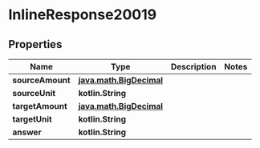 
# InlineResponse20019

## Properties
Name | Type | Description | Notes
------------ | ------------- | ------------- | -------------
**sourceAmount** | [**java.math.BigDecimal**](java.math.BigDecimal.md) |  | 
**sourceUnit** | **kotlin.String** |  | 
**targetAmount** | [**java.math.BigDecimal**](java.math.BigDecimal.md) |  | 
**targetUnit** | **kotlin.String** |  | 
**answer** | **kotlin.String** |  | 



